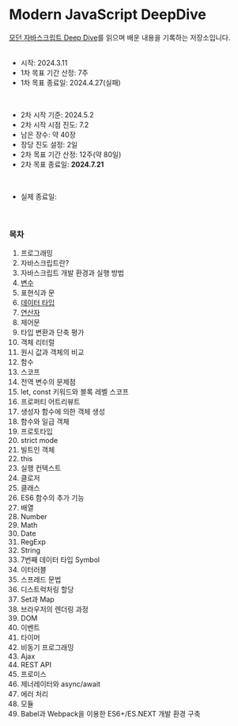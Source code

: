 # Modern JavaScript DeepDive

[모던 자바스크립트 Deep Dive](https://m.yes24.com/Goods/Detail/92742567)를 읽으며 배운 내용을 기록하는 저장소입니다.
<br />
<br />

- 시작: 2024.3.11
- 1차 목표 기간 산정: 7주
- 1차 목표 종료일: 2024.4.27(실패)

<br>

- 2차 시작 기준: 2024.5.2
- 2차 시작 시점 진도: 7.2
- 남은 장수: 약 40장
- 장당 진도 설정: 2일
- 2차 목표 기간 산정: 12주(약 80일)
- 2차 목표 종료일: **2024.7.21**

<br>

- 실제 종료일:

<br />

### 목차

1. 프로그래밍
2. 자바스크립트란?
3. 자바스크립트 개발 환경과 실행 방법
4. [변수](https://github.com/lbo728/ModernJavaScript/blob/505f5470765f6487af2b489fec9e40b526a22f8c/04_%EB%B3%80%EC%88%98.md)
5. 표현식과 문
6. [데이터 타입](https://github.com/lbo728/ModernJavaScript/blob/505f5470765f6487af2b489fec9e40b526a22f8c/06_%EB%8D%B0%EC%9D%B4%ED%84%B0_%ED%83%80%EC%9E%85.md)
7. [연산자](https://github.com/lbo728/ModernJavaScript/blob/505f5470765f6487af2b489fec9e40b526a22f8c/07_%EC%97%B0%EC%82%B0%EC%9E%90.md)
8. 제어문
9. 타입 변환과 단축 평가
10. 객체 리터럴
11. 원시 값과 객체의 비교
12. 함수
13. 스코프
14. 전역 변수의 문제점
15. let, const 키워드와 블록 레벨 스코프
16. 프로퍼티 어트리뷰트
17. 생성자 함수에 의한 객체 생성
18. 함수와 일급 객체
19. 프로토타입
20. strict mode
21. 빌트인 객체
22. this
23. 실행 컨텍스트
24. 클로저
25. 클래스
26. ES6 함수의 추가 기능
27. 배열
28. Number
29. Math
30. Date
31. RegExp
32. String
33. 7번째 데이터 타입 Symbol
34. 이터러블
35. 스프레드 문법
36. 디스트럭처링 할당
37. Set과 Map
38. 브라우저의 렌더링 과정
39. DOM
40. 이벤트
41. 타이머
42. 비동기 프로그래밍
43. Ajax
44. REST API
45. 프로미스
46. 제너레이터와 async/await
47. 에러 처리
48. 모듈
49. Babel과 Webpack을 이용한 ES6+/ES.NEXT 개발 환경 구축
